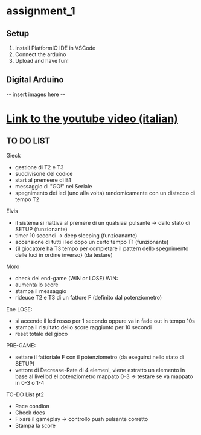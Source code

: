 # assignment_1
## Setup
1. Install PlatformIO IDE in VSCode
2. Connect the arduino
3. Upload and have fun!
## Digital Arduino 
-- insert images here --

# [Link to the youtube video (italian)](https://www.youtube.com/watch?v=wqvdZkme41E)

## TO DO LIST
Gieck
- gestione di T2 e T3
- suddivisone del codice 
- start al premeere di B1
- messaggio di "GO!" nel Seriale
- spegnimento dei led (uno alla volta) randomicamente con un distacco di tempo T2

Elvis
- il sistema si riattiva al premere di un qualsiasi pulsante -> dallo stato di SETUP (funzionante)
- timer 10 secondi -> deep sleeping (funzioanante)
- accensione di tutti i led dopo un certo tempo T1 (funzionante)
- {il giocatore ha T3 tempo per completare il pattern dello spegnimento delle luci in ordine inverso} (da testare)

Moro
- check del end-game (WIN or LOSE)
WIN:
- aumenta lo score
- stampa  il messaggio
- rideuce T2 e T3 di un fattore F (definito dal potenziometro)

Ene
LOSE:
- si accende il led rosso per 1 secondo oppure va in fade out in tempo 10s
- stampa il risultato dello score raggiunto per 10 secondi
- reset totale del gioco 

PRE-GAME:
- settare il fattoriale F con il potenziometro (da eseguirsi nello stato di SETUP)
- vettore di Decrease-Rate di 4 elemeni, viene estratto un elemento in base al livellod el potenziometro mappato 0-3
    -> testare se va mappato in 0-3 o 1-4

TO-DO List pt2
- Race condion
- Check docs
- Fixare il gameplay -> controllo push pulsante corretto
- Stampa la score